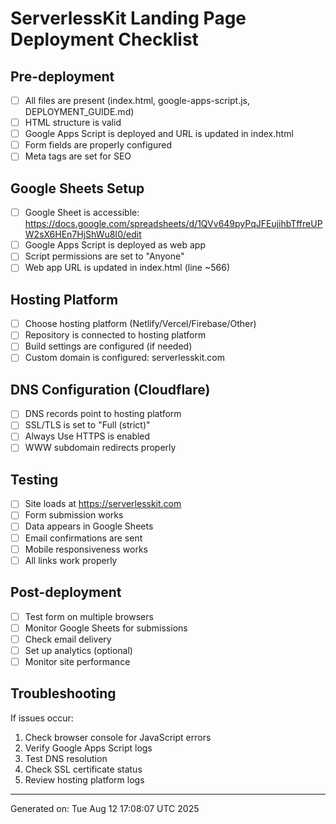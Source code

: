 # ServerlessKit Landing Page Deployment Checklist

## Pre-deployment
- [ ] All files are present (index.html, google-apps-script.js, DEPLOYMENT_GUIDE.md)
- [ ] HTML structure is valid
- [ ] Google Apps Script is deployed and URL is updated in index.html
- [ ] Form fields are properly configured
- [ ] Meta tags are set for SEO

## Google Sheets Setup
- [ ] Google Sheet is accessible: https://docs.google.com/spreadsheets/d/1QVv649pyPqJFEujihbTffreUPW2sX6HEn7HjShWu8I0/edit
- [ ] Google Apps Script is deployed as web app
- [ ] Script permissions are set to "Anyone"
- [ ] Web app URL is updated in index.html (line ~566)

## Hosting Platform
- [ ] Choose hosting platform (Netlify/Vercel/Firebase/Other)
- [ ] Repository is connected to hosting platform
- [ ] Build settings are configured (if needed)
- [ ] Custom domain is configured: serverlesskit.com

## DNS Configuration (Cloudflare)
- [ ] DNS records point to hosting platform
- [ ] SSL/TLS is set to "Full (strict)"
- [ ] Always Use HTTPS is enabled
- [ ] WWW subdomain redirects properly

## Testing
- [ ] Site loads at https://serverlesskit.com
- [ ] Form submission works
- [ ] Data appears in Google Sheets
- [ ] Email confirmations are sent
- [ ] Mobile responsiveness works
- [ ] All links work properly

## Post-deployment
- [ ] Test form on multiple browsers
- [ ] Monitor Google Sheets for submissions
- [ ] Check email delivery
- [ ] Set up analytics (optional)
- [ ] Monitor site performance

## Troubleshooting
If issues occur:
1. Check browser console for JavaScript errors
2. Verify Google Apps Script logs
3. Test DNS resolution
4. Check SSL certificate status
5. Review hosting platform logs

---
Generated on: Tue Aug 12 17:08:07 UTC 2025
